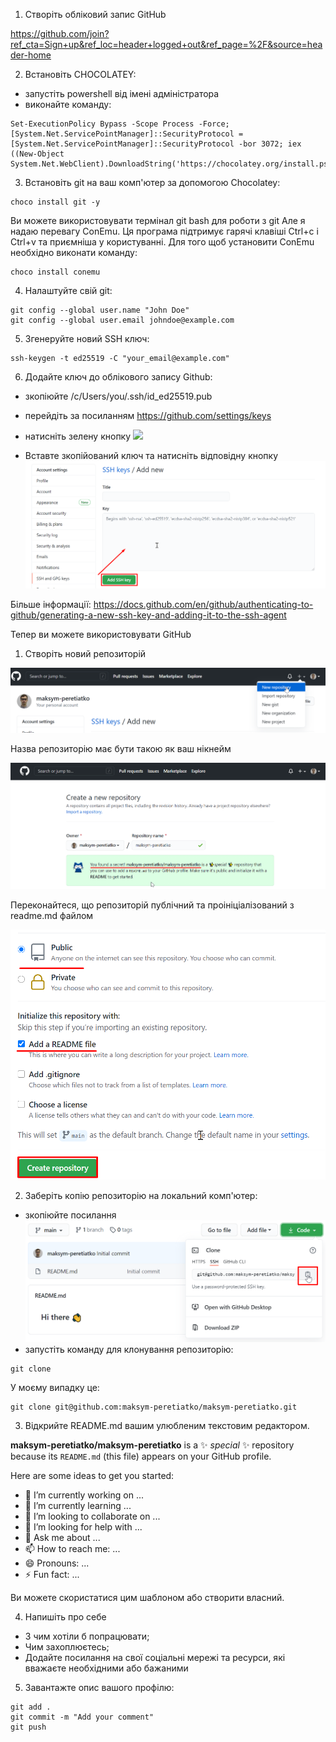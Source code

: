 
1. Створіть обліковий запис GitHub

https://github.com/join?ref_cta=Sign+up&ref_loc=header+logged+out&ref_page=%2F&source=header-home

2. Встановіть CHOCOLATEY:
- запустіть powershell від імені адміністратора
- виконайте команду:
```
Set-ExecutionPolicy Bypass -Scope Process -Force; [System.Net.ServicePointManager]::SecurityProtocol = [System.Net.ServicePointManager]::SecurityProtocol -bor 3072; iex ((New-Object System.Net.WebClient).DownloadString('https://chocolatey.org/install.ps1'))
```


3. Встановіть git на ваш комп'ютер за допомогою Chocolatey:
```
choco install git -y
```
Ви можете використовувати термінал git bash для роботи з git Але я надаю перевагу ConEmu. Ця програма підтримує гарячі клавіші Ctrl+c і Ctrl+v та приємніша у користуванні. Для того щоб установити ConEmu необхідно виконати команду:
```
choco install conemu
```

4. Налаштуйте свій git:
```
git config --global user.name "John Doe"
git config --global user.email johndoe@example.com
```

5. Згенеруйте новий SSH ключ:
```
ssh-keygen -t ed25519 -C "your_email@example.com"
```

6. Додайте ключ до облікового запису Github:
- зкопіюйте /c/Users/you/.ssh/id_ed25519.pub 
- перейдіть за посиланням https://github.com/settings/keys
- натисніть зелену кнопку
![](https://github.com/maksym-peretiatko/labs-itm/blob/labs-en/lab1/Screenshot_2.png)

- Вставте зкопійований ключ та натисніть відповідну кнопку
![](.\Screenshot_3.png)

Більше інформації: https://docs.github.com/en/github/authenticating-to-github/generating-a-new-ssh-key-and-adding-it-to-the-ssh-agent

Тепер ви можете використовувати GitHub

1. Створіть новий репозиторій

![](Screenshot_4.png)

Назва репозиторію має бути такою як ваш нікнейм

![](Screenshot_5.png)

Переконайтеся, що репозиторій публічний та проініціалізований з readme.md файлом

![](Screenshot_6.png)

2. Заберіть копію репозиторію на локальний комп'ютер:
- зкопіюйте посилання
![](Screenshot_1.png)
- запустіть команду для клонування репозиторію:
```
git clone
```
У моєму випадку це:
```
git clone git@github.com:maksym-peretiatko/maksym-peretiatko.git
```

3. Відкрийте README.md вашим улюбленим текстовим редактором. 

**maksym-peretiatko/maksym-peretiatko** is a ✨ _special_ ✨ repository because its `README.md` (this file) appears on your GitHub profile.

Here are some ideas to get you started:

- 🔭 I’m currently working on ...
- 🌱 I’m currently learning ...
- 👯 I’m looking to collaborate on ...
- 🤔 I’m looking for help with ...
- 💬 Ask me about ...
- 📫 How to reach me: ...
- 😄 Pronouns: ...
- ⚡ Fun fact: ...

Ви можете скористатися цим шаблоном або створити власний.

4. Напишіть про себе
- З чим хотіли б попрацювати;
- Чим захоплюєтесь;
- Додайте посилання на свої соціальні мережі та ресурси, які вважаєте необхідними або бажаними

5. Завантажте опис вашого профілю:
```
git add .
git commit -m "Add your comment"
git push

